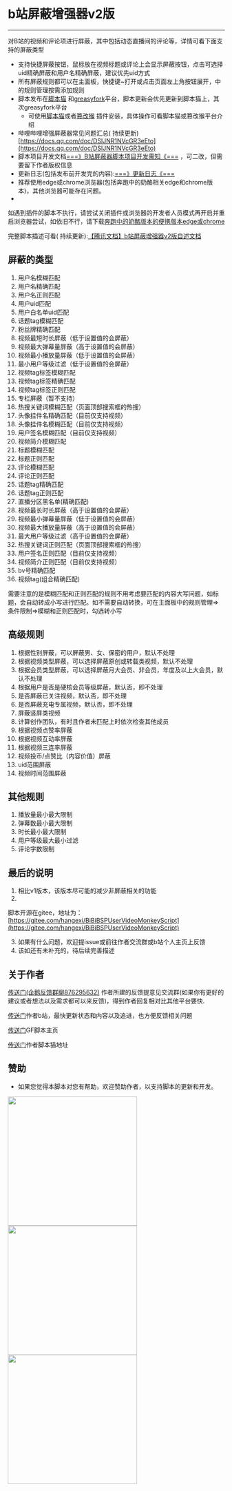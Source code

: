 # b站屏蔽增强器v2版

<hr>
对B站的视频和评论项进行屏蔽，其中包括动态直播间的评论等，详情可看下面支持的屏蔽类型

- 支持快捷屏蔽按钮，鼠标放在视频标题或评论上会显示屏蔽按钮，点击可选择uid精确屏蔽和用户名精确屏蔽，建议优先uid方式
- 所有屏蔽规则都可以在主面板，快捷键~打开或点击页面左上角按钮展开，中的规则管理按需添加规则
- 脚本发布在[脚本猫](https://scriptcat.org/zh-CN/script-show-page/1029/)
  和[greasyfork](https://greasyfork.org/zh-CN/scripts/461382)平台，脚本更新会优先更新到脚本猫上，其次greasyfork平台
    - 可使用[脚本猫](https://scriptcat.org/)或者[篡改猴](https://chrome.zzzmh.cn/info/dhdgffkkebhmkfjojejmpbldmpobfkfo)
      插件安装，具体操作可看脚本猫或篡改猴平台介绍
- 哔哩哔哩增强屏蔽器常见问题汇总(
  持续更新)[https://docs.qq.com/doc/DSlJNR1NVcGR3eEto](https://docs.qq.com/doc/DSlJNR1NVcGR3eEto)
- 脚本项目开发文档[===》B站屏蔽器脚本项目开发需知《===](https://docs.qq.com/doc/DSkdTQ1p1aFNnVnRS?no_promotion=1)
  ，可二改，但需要留下作者版权信息
- 更新日志(包括发布前开发完的内容):[===》更新日志《===](https://docs.qq.com/doc/DSnhjSVZmRkpCd0Nj)
- 推荐使用edge或chrome浏览器(包括奔跑中的奶酪相关edge和chrome版本)，其他浏览器可能存在问题。
-
如遇到插件的脚本不执行，请尝试关闭插件或浏览器的开发者人员模式再开启并重启浏览器尝试，如依旧不行，请下载[奔跑中的奶酪版本的便携版本edge或chrome](https://www.runningcheese.com/edge)

完整脚本描述可看(
持续更新):[【腾讯文档】b站屏蔽增强器v2版自述文档](https://docs.qq.com/doc/DSmJqSkhFaktBeUdk?u=1a1ff7b128d64f188a8bfb71b5acb28c)

## 屏蔽的类型

1. 用户名模糊匹配
2. 用户名精确匹配
3. 用户名正则匹配
4. 用户uid匹配
5. 用户白名单uid匹配
6. 话题tag模糊匹配
7. 粉丝牌精确匹配
8. 视频最短时长屏蔽（低于设置值的会屏蔽）
9. 视频最大弹幕量屏蔽（高于设置值的会屏蔽）
10. 视频最小播放量屏蔽（低于设置值的会屏蔽）
11. 最小用户等级过滤（低于设置值的会屏蔽）
12. 视频tag标签模糊匹配
13. 视频tag标签精确匹配
14. 视频tag标签正则匹配
15. 专栏屏蔽（暂不支持）
16. 热搜关键词模糊匹配（页面顶部搜索框的热搜）
17. 头像挂件名精确匹配（目前仅支持视频）
18. 头像挂件名模糊匹配（目前仅支持视频）
19. 用户签名模糊匹配（目前仅支持视频）
20. 视频简介模糊匹配
21. 标题模糊匹配
22. 标题正则匹配
23. 评论模糊匹配
24. 评论正则匹配
25. 话题tag精确匹配
26. 话题tag正则匹配
27. 直播分区黑名单(精确匹配)
28. 视频最长时长屏蔽（高于设置值的会屏蔽）
29. 视频最小弹幕量屏蔽（低于设置值的会屏蔽）
30. 视频最大播放量屏蔽（高于设置值的会屏蔽）
31. 最大用户等级过滤（高于设置值的会屏蔽）
32. 热搜关键词正则匹配（页面顶部搜索框的热搜）
33. 用户签名正则匹配（目前仅支持视频）
34. 视频简介正则匹配（目前仅支持视频）
35. bv号精确匹配
36. 视频tag(组合精确匹配)

需要注意的是模糊匹配和正则匹配的规则不用考虑要匹配的内容大写问题，如标题，会自动转成小写进行匹配。如不需要自动转换，可在主面板中的规则管理=>
条件限制=>模糊和正则匹配时，勾选转小写

## 高级规则

1. 根据性别屏蔽，可以屏蔽男、女、保密的用户，默认不处理
2. 根据视频类型屏蔽，可以选择屏蔽原创或转载类视频，默认不处理
3. 根据会员类型屏蔽，可以选择屏蔽月大会员、非会员，年度及以上大会员，默认不处理
4. 根据用户是否是硬核会员等级屏蔽，默认否，即不处理
5. 是否屏蔽已关注视频，默认否，即不处理
6. 是否屏蔽充电专属视频，默认否，即不处理
7. 屏蔽竖屏类视频
8. 计算创作团队，有时且作者未匹配上时依次检查其他成员
9. 根据视频点赞率屏蔽
10. 根据视频互动率屏蔽
11. 根据视频三连率屏蔽
12. 视频投币/点赞比（内容价值）屏蔽
13. uid范围屏蔽
14. 视频时间范围屏蔽

## 其他规则

1. 播放量最小最大限制
2. 弹幕数最小最大限制
3. 时长最小最大限制
4. 用户等级最大最小过滤
5. 评论字数限制

## 最后的说明

1. 相比v1版本，该版本尽可能的减少非屏蔽相关的功能
2.

脚本开源在gitee，地址为：[https://gitee.com/hangexi/BiBiBSPUserVideoMonkeyScript](https://gitee.com/hangexi/BiBiBSPUserVideoMonkeyScript)

3. 如果有什么问题，欢迎提issue或前往作者交流群或b站个人主页上反馈
4. 该如还有未补充的，待后续完善描述

## 关于作者

[传送门\(企鹅反馈群聊876295632\)](http://qm.qq.com/cgi-bin/qm/qr?_wv=1027&k=tFU0xLt1uO5u5CXI2ktQRLh_XGAHBl7C&authKey=KAf4rICQYjfYUi66WelJAGhYtbJLILVWumOm%2BO9nM5fNaaVuF9Iiw3dJoPsVRUak&noverify=0&group_code=876295632)
作者所建的反馈提意见交流群(如果你有更好的建议或者想法以及需求都可以来反馈)，得到作者回复相对比其他平台要快.

[传送门](https://space.bilibili.com/473239155/dynamic)作者b站，最快更新状态和内容以及追进，也方便反馈相关问题

[传送门](https://greasyfork.org/zh-CN/scripts/461382)GF脚本主页

[传送门](https://scriptcat.org/zh-CN/users/96219)作者脚本猫地址

## 赞助

- 如果您觉得本脚本对您有帮助，欢迎赞助作者，以支持脚本的更新和开发。

<img src="https://www.mikuchase.ltd/img/paymentCodeZFB.webp" width="300">
<img src="https://www.mikuchase.ltd/img/paymentCodeWX.webp" width="300">
<img src="https://www.mikuchase.ltd/img/paymentCodeQQ.webp" width="300">

